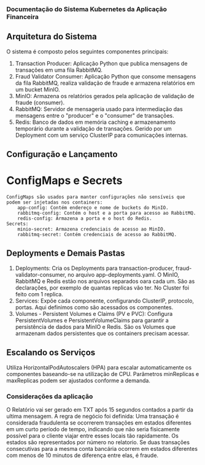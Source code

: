 ### Documentação do Sistema Kubernetes da Aplicação Financeira

## Arquitetura do Sistema
O sistema é composto pelos seguintes componentes principais:

1. Transaction Producer:
    Aplicação Python que publica mensagens de transações em uma fila RabbitMQ.
2. Fraud Validator Consumer:
    Aplicação Python que consome mensagens da fila RabbitMQ, realiza validação de fraude e armazena relatórios em um bucket MinIO.
3. MinIO:
    Armazena os relatórios gerados pela aplicação de validação de fraude (consumer).
4. RabbitMQ:
    Servidor de mensageria usado para intermediação das mensagens entre o "producer" e o "consumer" de transações.
5. Redis:
    Banco de dados em memória caching e armazenamento temporário durante a validação de transações.
    Gerido por um Deployment com um serviço ClusterIP para comunicações internas.

## Configuração e Lançamento

# ConfigMaps e Secrets

    ConfigMaps são usados para manter configurações não sensíveis que podem ser injetadas nos containers:
        app-config: Contém endereço e nome de buckets do MinIO.
        rabbitmq-config: Contém o host e a porta para acesso ao RabbitMQ.
        redis-config: Armazena a porta e o host do Redis.
    Secrets:
        minio-secret: Armazena credenciais de acesso ao MinIO.
        rabbitmq-secret: Contém credenciais de acesso ao RabbitMQ.

## Deployments e Demais Pastas


1. Deployments:
    Cria os Deployments para transaction-producer, fraud-validator-consumer, no arquivo app-deployments.yaml. O MinIO, RabbitMQ e Redis estão nos arquivos separados oara cada um. São as declarações, por exemplo de quantas replicas vão ter. No Cluster foi feito com 1 replica.
2. Services:
    Expõe cada componente, configurando ClusterIP, protocolo, portas. Aqui definimos como são acessados os componentes.
3. Volumes - Persistent Volumes e Claims (PV e PVC):
    Configura PersistentVolumes e PersistentVolumeClaims para garantir a persistência de dados para MinIO e Redis. São os Volumes que armazenam dados persistentes que os containers precisam acessar.



## Escalando os Serviços
Utiliza HorizontalPodAutoscalers (HPA) para escalar automaticamente os componentes baseando-se na utilização de CPU. Parâmetros minReplicas e maxReplicas podem ser ajustados conforme a demanda.


### Considerações da aplicação

O Relatório vai ser gerado em TXT após 15 segundos contados a partir da ultima mensagem. A regra de negócio foi definida: Uma transação é considerada fraudulenta se ocorrerem transações em estados diferentes em um curto período de tempo, indicando que não seria fisicamente possível para o cliente viajar entre esses locais tão rapidamente. Os estados são representados por número no relatorio. Se duas transações consecutivas para a mesma conta bancária ocorrem em estados diferentes com menos de 10 minutos de diferença entre elas, é fraude.